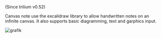 (Since trilium v0.52)

Canvas note use the excalidraw library to allow handwritten notes on an infinite canvas. It also supports basic diagramming, text and garphics input.

![grafik](https://user-images.githubusercontent.com/7283497/168549340-a7a48721-ef94-479e-93ab-55c82bfe26c1.png)


